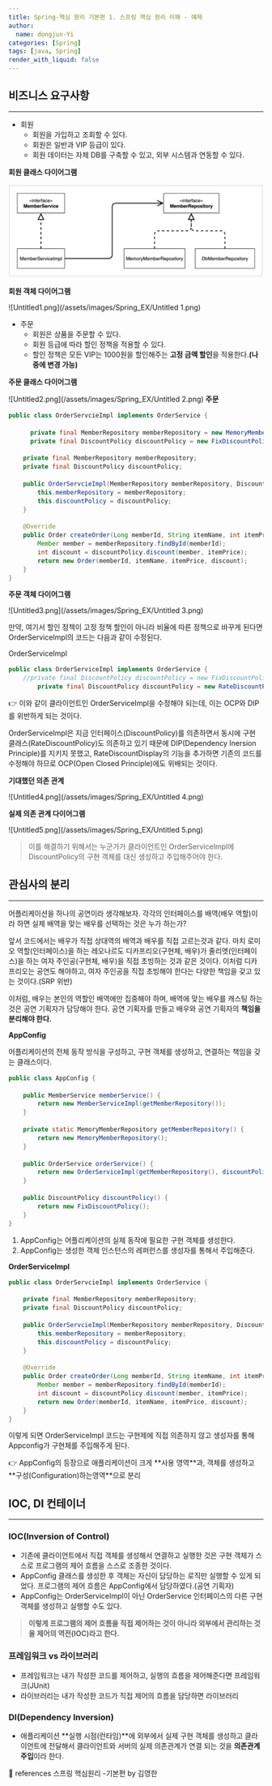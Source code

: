 ```yaml
---
title: Spring-핵심 원리 기본편 1. 스프링 핵심 원리 이해 - 예제
author:
  name: dongjun-Yi
categories: [Spring]
tags: [java, Spring]
render_with_liquid: false
---
```

## 비즈니스 요구사항

---

- 회원
    - 회원을 가입하고 조회할 수 있다.
    - 회원은 일반과 VIP 등급이 있다.
    - 회원 데이터는 자체 DB를 구축할 수 있고, 외부 시스템과 연동할 수 있다.

**회원 클래스 다이어그램**

![Untitled.png](/assets/images/Spring_EX/Untitled.png)

**회원 객체 다이어그램**

![Untitled1.png](/assets/images/Spring_EX/Untitled 1.png)

- 주문
    - 회원은 상품을 주문할 수 있다.
    - 회원 등급에 따라 할인 정책을 적용할 수 있다.
    - 할인 정책은 모든 VIP는 1000원을 할인해주는 **고정 금액 할인**을 적용한다.**(나중에 변경 가능)**

**주문 클래스 다이어그램**

![Untitled2.png](/assets/images/Spring_EX/Untitled 2.png)
**주문**

```java
public class OrderServcieImpl implements OrderService {

	  private final MemberRepository memberRepository = new MemoryMemberRepository();
	  private final DiscountPolicy discountPolicy = new FixDiscountPolicy();

    private final MemberRepository memberRepository;
    private final DiscountPolicy discountPolicy;

    public OrderServcieImpl(MemberRepository memberRepository, DiscountPolicy discountPolicy) {
        this.memberRepository = memberRepository;
        this.discountPolicy = discountPolicy;
    }

    @Override
    public Order createOrder(Long memberId, String itemName, int itemPrice) {
        Member member = memberRepository.findById(memberId);
        int discount = discountPolicy.discount(member, itemPrice);
        return new Order(memberId, itemName, itemPrice, discount);
    }
}
```

**주문 객체 다이어그램**

![Untitled3.png](/assets/images/Spring_EX/Untitled 3.png)

만약, 여기서 할인 정책이 고정 정책 할인이 아니라 비율에 따른 정책으로 바꾸게 된다면 OrderServiceImpl의 코드는 다음과 같이 수정된다.

OrderServiceImpl

```java
public class OrderServiceImpl implements OrderService {
    //private final DiscountPolicy discountPolicy = new FixDiscountPolicy();
		private final DiscountPolicy discountPolicy = new RateDiscountPolicy();
```

<aside>
👉 이와 같이 클라이언트인 OrderServiceImpl을 수정해야 되는데, 이는 OCP와 DIP를 위반하게 되는 것이다.

</aside>

OrderServiceImpl은 지금 인터페이스(DiscountPolicy)를 의존하면서 동시에 구현 클래스(RateDiscountPolicy)도 의존하고 있기 때문에 DIP(Dependency Inersion Principle)를 지키지 못했고, RateDiscountDisplay의 기능을 추가하면 기존의 코드를 수정해야 하므로 OCP(Open Closed Principle)에도 위배되는 것이다.

**기대했던 의존 관계**

![Untitled4.png](/assets/images/Spring_EX/Untitled 4.png)

**실제 의존 관계 다이어그램**

![Untitled5.png](/assets/images/Spring_EX/Untitled 5.png)

> 이를 해결하기 위해서는 누군가가 클라이언트인 OrderServiceImpl에 DiscountPolicy의 구현 객체를 대신 생성하고 주입해주어야 한다.
> 

## 관심사의 분리

---

어플리케이션을 하나의 공연이라 생각해보자. 각각의 인터페이스를 배역(배우 역할)이라 하면 실제 배역을 맞는 배우를 선택하는 것은 누가 하는가? 

앞서 코드에서는 배우가 직접 상대역의 배역과 배우를 직접 고르는것과 같다. 마치 로미오 역할(인터페이스)을 하는 레오나르도 디카프리오(구현체, 배우)가 줄리엣(인터페이스)을 하는 여자 주인공(구현체, 배우)을 직접 초빙하는 것과 같은 것이다. 이처럼 디카프리오는 공연도 해야하고, 여자 주인공을 직접 초빙해야 한다는 다양한 책임을 갖고 있는 것이다.(SRP 위반)

이처럼, 배우는 본인의 역할인 배역에만 집중해야 하며, 배역에 맞는 배우를 캐스팅 하는것은 공연 기획자가 담당해야 한다. 공연 기획자를 만들고 배우와 공연 기획자의 **책임을 분리해야 한다.**

**AppConfig**

어플리케이션의 전체 동작 방식을 구성하고, 구현 객체를 생성하고, 연결하는 책임을 갖는 클래스이다.

```java
public class AppConfig {

    public MemberService memberService() {
        return new MemberServiceImpl(getMemberRepository());
    }

    private static MemoryMemberRepository getMemberRepository() {
        return new MemoryMemberRepository();
    }

    public OrderService orderService() {
        return new OrderServiceImpl(getMemberRepository(), discountPolicy());
    }

    public DiscountPolicy discountPolicy() {
        return new FixDiscountPolicy();
    }
}
```

1. AppConfig는 어플리케이션의 실제 동작에 필요한 구현 객체를 생성한다.
2. AppConfig는 생성한 객체 인스턴스의 레퍼런스를 생성자를 통해서 주입해준다.

**OrderServiceImpl**

```java
public class OrderServcieImpl implements OrderService {

    private final MemberRepository memberRepository;
    private final DiscountPolicy discountPolicy;

    public OrderServcieImpl(MemberRepository memberRepository, DiscountPolicy discountPolicy) {
        this.memberRepository = memberRepository;
        this.discountPolicy = discountPolicy;
    }

    @Override
    public Order createOrder(Long memberId, String itemName, int itemPrice) {
        Member member = memberRepository.findById(memberId);
        int discount = discountPolicy.discount(member, itemPrice);
        return new Order(memberId, itemName, itemPrice, discount);
    }
}
```

이렇게 되면 OrderServiceImpl 코드는 구현제에 직접 의존하지 않고 생성자를 통해 Appconfig가 구현체를 주입해주게 된다.

<aside>
👉 AppConfig의 등장으로 애플리케이션이 크게 **사용 영역**과, 객체를 생성하고 **구성(Configuration)하는영역**으로 분리

</aside>

## IOC, DI 컨테이너

---

### IOC(Inversion of Control)

- 기존에 클라이언트에서 직접 객체를 생성해서 연결하고 실행한 것은 구현 객체가 스스로 프로그램의 제어 흐름을 스스로 조종한 것이다.
- AppConfig 클래스를 생성한 후 객체는 자신이 담당하는 로직만 실행할 수 있게 되었다. 프로그램의 제어 흐름은 AppConfig에서 담당하였다.(공연 기획자)
- AppConfig는 OrderServiceImpl이 아닌 OrderService 인터페이스의 다른 구현 객체를 생성하고 실행할 수도 있다.

> **이렇게 프로그램의 제어 흐름을 직접 제어하는 것이 아니라 외부에서 관리하는 것을 제어의 역전(IOC)라고 한다.**
> 

### 프레임워크 vs 라이브러리

- 프레임워크는 내가 작성한 코드를 제어하고, 실행의 흐름을 제어해준다면 프레임워크(JUnit)
- 라이브러리는 내가 작성한 코드가 직접 제어의 흐름을 담당하면 라이브러리

### DI(Dependency Inversion)

- 애플리케이션 **실행 시점(런타임)**에 외부에서 실제 구현 객체를 생성하고 클라이언트에 전달해서
클라이언트와 서버의 실제 의존관계가 연결 되는 것을 **의존관계 주입**이라 한다.

<aside>
📖 references 스프링 핵심원리 -기본편 by 김영한

</aside>